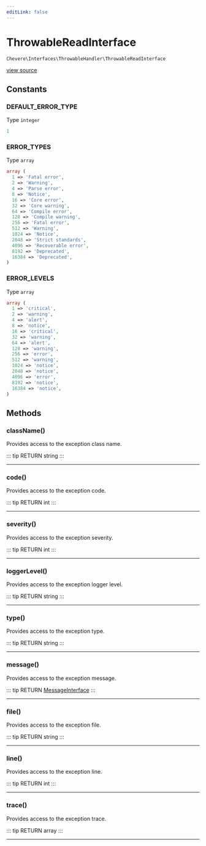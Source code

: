 ```yaml
---
editLink: false
---
```


# ThrowableReadInterface

`Chevere\Interfaces\ThrowableHandler\ThrowableReadInterface`

[view source](https://github.com/chevere/chevere/blob/master/interfaces/ThrowableHandler/ThrowableReadInterface.php)

## Constants

### DEFAULT_ERROR_TYPE

Type `integer`

```php
1
```

### ERROR_TYPES

Type `array`

```php
array (
  1 => 'Fatal error',
  2 => 'Warning',
  4 => 'Parse error',
  8 => 'Notice',
  16 => 'Core error',
  32 => 'Core warning',
  64 => 'Compile error',
  128 => 'Compile warning',
  256 => 'Fatal error',
  512 => 'Warning',
  1024 => 'Notice',
  2048 => 'Strict standards',
  4096 => 'Recoverable error',
  8192 => 'Deprecated',
  16384 => 'Deprecated',
)
```

### ERROR_LEVELS

Type `array`

```php
array (
  1 => 'critical',
  2 => 'warning',
  4 => 'alert',
  8 => 'notice',
  16 => 'critical',
  32 => 'warning',
  64 => 'alert',
  128 => 'warning',
  256 => 'error',
  512 => 'warning',
  1024 => 'notice',
  2048 => 'notice',
  4096 => 'error',
  8192 => 'notice',
  16384 => 'notice',
)
```

## Methods

### className()

Provides access to the exception class name.

::: tip RETURN
string
:::

---

### code()

Provides access to the exception code.

::: tip RETURN
int
:::

---

### severity()

Provides access to the exception severity.

::: tip RETURN
int
:::

---

### loggerLevel()

Provides access to the exception logger level.

::: tip RETURN
string
:::

---

### type()

Provides access to the exception type.

::: tip RETURN
string
:::

---

### message()

Provides access to the exception message.

::: tip RETURN
[MessageInterface](../Message/MessageInterface.md)
:::

---

### file()

Provides access to the exception file.

::: tip RETURN
string
:::

---

### line()

Provides access to the exception line.

::: tip RETURN
int
:::

---

### trace()

Provides access to the exception trace.

::: tip RETURN
array
:::

---
